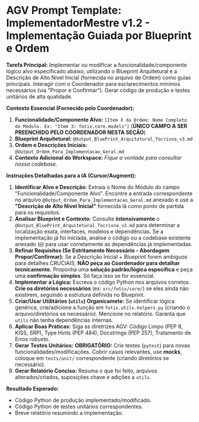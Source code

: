# AGV Prompt Template: ImplementadorMestre v1.2 - Implementação Guiada por Blueprint e Ordem

**Tarefa Principal:** Implementar ou modificar a funcionalidade/componente lógico alvo especificado abaixo, utilizando o Blueprint Arquitetural e a Descrição de Alto Nível Inicial (fornecida no arquivo de Ordem) como guias principais. Interagir com o Coordenador para esclarecimentos mínimos necessários (via "Propor e Confirmar"). Gerar código de produção e testes unitários de alta qualidade.

**Contexto Essencial (Fornecido pelo Coordenador):**

1.  **Funcionalidade/Componente Alvo:** `[Item X da Ordem: Nome Completo do Módulo. Ex: "Item 3: fotix.core.models"]` (**ÚNICO CAMPO A SER PREENCHIDO PELO COORDENADOR NESTA SEÇÃO**)
2.  **Blueprint Arquitetural:** `@Output_BluePrint_Arquitetural_Tocrisna_v3.md`
3.  **Ordem e Descrições Iniciais:** `@Output_Ordem_Para_Implementacao_Geral.md`
4.  **Contexto Adicional do Workspace:** *Fique a vontade para consultar nossa codebase.*

**Instruções Detalhadas para a IA (Cursor/Augment):**

1.  **Identificar Alvo e Descrição:** Extraia o Nome do Módulo do campo "Funcionalidade/Componente Alvo". Encontre a entrada correspondente no arquivo `@Output_Ordem_Para_Implementacao_Geral.md` anexado e use a **"Descrição de Alto Nível Inicial"** fornecida lá como ponto de partida para os requisitos.
2.  **Analisar Blueprint e Contexto:** Consulte **intensivamente** o `@Output_BluePrint_Arquitetural_Tocrisna_v3.md` para determinar a localização exata, interfaces, modelos e dependências. Se a implementação já foi iniciada, analise o código ou a codebase existente anexado (`@`) para usar corretamente as dependências já implementadas.
3.  **Refinar Requisitos (Se Estritamente Necessário - Abordagem Propor/Confirmar):** Se a Descrição Inicial + Blueprint forem ambíguos para detalhes CRUCIAIS, **NÃO peça ao Coordenador para detalhar tecnicamente.** Proponha uma **solução padrão/lógica específica** e peça uma **confirmação simples**. Só faça isso se for essencial.
4.  **Implementar a Lógica:** Escreva o código Python nos arquivos corretos. **Crie os diretórios necessários** (ex: `src/fotix/core/`) se eles ainda não existirem, seguindo a estrutura definida no Blueprint.
5.  **Criar/Usar Utilitários (`utils`) Organicamete:** Se identificar lógica genérica, crie/adicione a função em `fotix.utils.helpers.py` (criando o arquivo/diretórios se necessário). Mencione no relatório. Garanta que `utils` não tenha dependências internas.
6.  **Aplicar Boas Práticas:** Siga as diretrizes AGV: Código Limpo (PEP 8, KISS, SRP), Type Hints (PEP 484), Docstrings (PEP 257), Tratamento de Erros robusto.
7.  **Gerar Testes Unitários:** **OBRIGATÓRIO:** Crie testes (`pytest`) para novas funcionalidades/modificações. Cobrir casos relevantes, use **mocks**, coloque em `tests/unit/` correspondente (criando diretórios se necessário).
8.  **Gerar Relatório Conciso:** Resuma o que foi feito, arquivos alterados/criados, suposições chave e adições a `utils`.

**Resultado Esperado:**

*   Código Python de produção implementado/modificado.
*   Código Python de testes unitários correspondentes.
*   Breve relatório resumindo a implementação.
